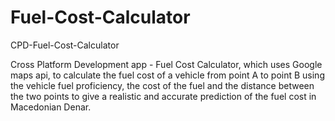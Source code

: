 # Fuel-Cost-Calculator
CPD-Fuel-Cost-Calculator

Cross Platform Development app - Fuel Cost Calculator, which uses Google maps api, to calculate the fuel cost of a vehicle from point A to point B using the vehicle fuel proficiency, the cost of the fuel and the distance between the two points to give a realistic and accurate prediction of the fuel cost in Macedonian Denar.
